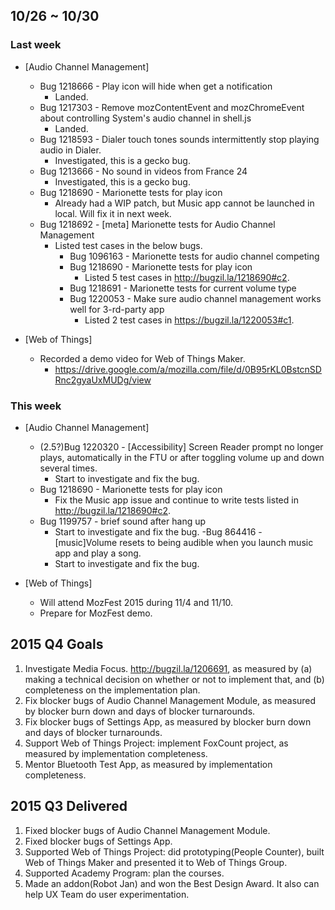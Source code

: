 ## 10/26 ~ 10/30 ##

### Last week
* [Audio Channel Management]
  - Bug 1218666 - Play icon will hide when get a notification
    - Landed.
  - Bug 1217303 - Remove mozContentEvent and mozChromeEvent about controlling System's audio channel in shell.js
    - Landed.
  - Bug 1218593 - Dialer touch tones sounds intermittently stop playing audio in Dialer.
    - Investigated, this is a gecko bug.
  - Bug 1213666 - No sound in videos from France 24
    - Investigated, this is a gecko bug.
  - Bug 1218690 - Marionette tests for play icon
    - Already had a WIP patch, but Music app cannot be launched in local. Will fix it in next week.
  - Bug 1218692 - [meta] Marionette tests for Audio Channel Management
    - Listed test cases in the below bugs.
      - Bug 1096163 - Marionette tests for audio channel competing
      - Bug 1218690 - Marionette tests for play icon
        - Listed 5 test cases in http://bugzil.la/1218690#c2.
      - Bug 1218691 - Marionette tests for current volume type
      - Bug 1220053 - Make sure audio channel management works well for 3-rd-party app
        - Listed 2 test cases in https://bugzil.la/1220053#c1.

* [Web of Things]
  - Recorded a demo video for Web of Things Maker.
    - https://drive.google.com/a/mozilla.com/file/d/0B95rKL0BstcnSDRnc2gyaUxMUDg/view

### This week
* [Audio Channel Management]
  - (2.5?)Bug 1220320 - [Accessibility] Screen Reader prompt no longer plays, automatically in the FTU or after toggling volume up and down several times.
    - Start to investigate and fix the bug.
  - Bug 1218690 - Marionette tests for play icon
    - Fix the Music app issue and continue to write tests listed in http://bugzil.la/1218690#c2.
  - Bug 1199757 - brief sound after hang up
    - Start to investigate and fix the bug.
  -Bug 864416 - [music]Volume resets to being audible when you launch music app and play a song.
    - Start to investigate and fix the bug.

* [Web of Things]
  - Will attend MozFest 2015 during 11/4 and 11/10.
  - Prepare for MozFest demo.

## 2015 Q4 Goals
1. Investigate Media Focus. http://bugzil.la/1206691, as measured by (a) making a technical decision on whether or not to implement that, and (b) completeness on the implementation plan.
2. Fix blocker bugs of Audio Channel Management Module, as measured by blocker burn down and days of blocker turnarounds.
3. Fix blocker bugs of Settings App, as measured by blocker burn down and days of blocker turnarounds.
4. Support Web of Things Project: implement FoxCount project, as measured by implementation completeness.
5. Mentor Bluetooth Test App, as measured by implementation completeness.

## 2015 Q3 Delivered
1. Fixed blocker bugs of Audio Channel Management Module.
2. Fixed blocker bugs of Settings App.
3. Supported Web of Things Project: did prototyping(People Counter), built Web of Things Maker and presented it to Web of Things Group.
4. Supported Academy Program: plan the courses.
5. Made an addon(Robot Jan) and won the Best Design Award. It also can help UX Team do user experimentation.
